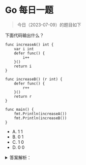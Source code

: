 # Go 每日一题

> 今日（2023-07-09）的题目如下

下面代码输出什么？

```golang
func increaseA() int {
	var i int
	defer func() {
		i++
	}()
	return i
}

func increaseB() (r int) {
	defer func() {
		r++
	}()
	return r
}

func main() {
	fmt.Println(increaseA())
	fmt.Println(increaseB())
}
```

- A. 1 1
- B. 0 1
- C. 1 0
- D. 0 0

<details>
<summary>答案解析：</summary>
<div>

参考答案及解析：B。

知识点：defer、返回值。注意一下，increaseA() 的返回参数是匿名，increaseB() 是具名。关于 defer 与返回值的知识点，后面我会写篇文章详细分析，到时候可以看下文章的讲解。

---

### 9 楼

B. 0 1 ；
`func increaseA() int {` ，返回值 i=0 的时候已经绑定到返回值里里，defer 改 i 没用了。 `func increaseB() (r int) {` 先把返回变量 r 设为 0，defer 又把 r 改为 1.

### 15 楼

return 语句是把 return 后面的值赋给返回值，但由于 increaseB 中有 return 变量 r，所以在 defer 里还可以对变量 r 进行再更新，所以返回的 r 为 1

</div>
</details>
